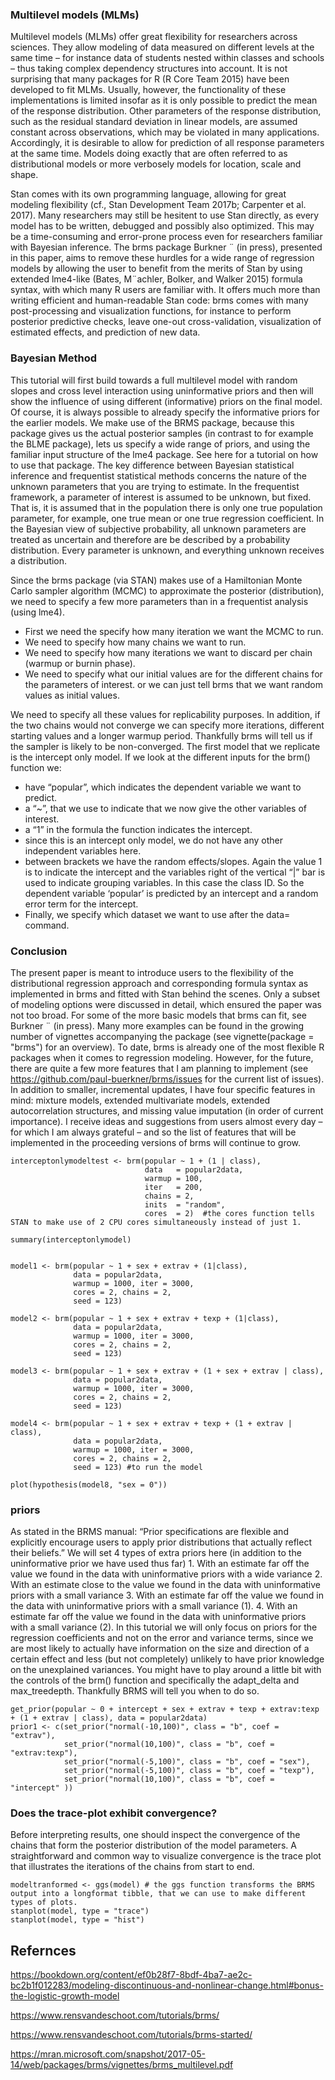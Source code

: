 ### Multilevel models (MLMs)

Multilevel models (MLMs) offer great flexibility for researchers across sciences. They allow modeling of data measured on different levels at the same time – for instance data of students nested within classes and schools – thus taking complex dependency structures into account.
It is not surprising that many packages for R (R Core Team 2015) have been developed to fit MLMs. Usually, however, the functionality of these implementations is limited insofar as it is only possible to predict the mean of the response distribution. Other parameters of the
response distribution, such as the residual standard deviation in linear models, are assumed constant across observations, which may be violated in many applications. Accordingly, it is desirable to allow for prediction of all response parameters at the same time. Models doing exactly that are often referred to as distributional models or more verbosely models for location, scale and shape.

Stan comes with its own programming language, allowing for great modeling flexibility (cf., Stan Development Team 2017b; Carpenter et al. 2017). Many researchers may still be hesitent to use Stan directly, as every model has to be written, debugged and possibly also optimized. This may be a time-consuming and error-prone process even for researchers familiar with Bayesian inference. The brms package Burkner ¨ (in press), presented in this paper, aims to remove these hurdles for a wide range of regression models by allowing the user to benefit from the merits of Stan by using extended lme4-like (Bates, M¨achler, Bolker, and Walker 2015) formula syntax, with which many R users are familiar with. It offers much more than writing efficient and human-readable Stan code: brms comes with many post-processing and visualization functions, for instance to perform posterior predictive checks, leave one-out cross-validation, visualization of estimated effects, and prediction of new data.


### Bayesian Method
This tutorial will first build towards a full multilevel model with random slopes and cross level interaction using uninformative priors and then will show the influence of using different (informative) priors on the final model. Of course, it is always possible to already specify the informative priors for the earlier models. We make use of the BRMS package, because this package gives us the actual posterior samples (in contrast to for example the BLME package), lets us specify a wide range of priors, and using the familiar input structure of the lme4 package. See here for a tutorial on how to use that package.
The key difference between Bayesian statistical inference and frequentist statistical methods concerns the nature of the unknown parameters that you are trying to estimate. In the frequentist framework, a parameter of interest is assumed to be unknown, but fixed. That is, it is assumed that in the population there is only one true population parameter, for example, one true mean or one true regression coefficient. In the Bayesian view of subjective probability, all unknown parameters are treated as uncertain and therefore are be described by a probability distribution. Every parameter is unknown, and everything unknown receives a distribution.

Since the brms package (via STAN) makes use of a Hamiltonian Monte Carlo sampler algorithm (MCMC) to approximate the posterior (distribution), we need to specify a few more parameters than in a frequentist analysis (using lme4).

+ First we need the specify how many iteration we want the MCMC to run.
+ We need to specify how many chains we want to run.
+ We need to specify how many iterations we want to discard per chain (warmup or burnin phase).
+ We need to specify what our initial values are for the different chains for the parameters of interest. or we can just tell brms that we want random values as initial values.

We need to specify all these values for replicability purposes. In addition, if the two chains would not converge we can specify more iterations, different starting values and a longer warmup period. Thankfully brms will tell us if the sampler is likely to be non-converged.
The first model that we replicate is the intercept only model. If we look at the different inputs for the brm() function we:

+  have “popular”, which indicates the dependent variable we want to predict.
+ a “~”, that we use to indicate that we now give the other variables of interest.
+  a “1” in the formula the function indicates the intercept.
+ since this is an intercept only model, we do not have any other independent variables here.
+ between brackets we have the random effects/slopes. Again the value 1 is to indicate the intercept and the variables right of the vertical “|” bar is used to indicate grouping variables. In this case the class ID. So the dependent variable ‘popular’ is predicted by an intercept and a random error term for the intercept.
+ Finally, we specify which dataset we want to use after the data= command.


### Conclusion
The present paper is meant to introduce users to the flexibility of the distributional regression approach and corresponding formula syntax as implemented in brms and fitted with Stan behind the scenes. Only a subset of modeling options were discussed in detail, which ensured the paper was not too broad. For some of the more basic models that brms can fit, see Burkner ¨ (in press). Many more examples can be found in the growing number of vignettes accompanying the package (see vignette(package = "brms") for an overview). To date, brms is already one of the most flexible R packages when it comes to regression modeling. However, for the future, there are quite a few more features that I am planning to implement (see https://github.com/paul-buerkner/brms/issues for the current list of issues). In addition to smaller, incremental updates, I have four specific features in mind: mixture models, extended multivariate models, extended autocorrelation structures, and missing value imputation (in order of current importance). I receive ideas and suggestions from users almost every day – for which I am always grateful – and so the list of features that will be implemented in the proceeding versions of brms will continue to grow.



```
interceptonlymodeltest <- brm(popular ~ 1 + (1 | class), 
                              data   = popular2data, 
                              warmup = 100, 
                              iter   = 200, 
                              chains = 2, 
                              inits  = "random",
                              cores  = 2)  #the cores function tells STAN to make use of 2 CPU cores simultaneously instead of just 1.
                              
summary(interceptonlymodel)    


model1 <- brm(popular ~ 1 + sex + extrav + (1|class),  
              data = popular2data, 
              warmup = 1000, iter = 3000, 
              cores = 2, chains = 2, 
              seed = 123)
              
model2 <- brm(popular ~ 1 + sex + extrav + texp + (1|class),  
              data = popular2data, 
              warmup = 1000, iter = 3000, 
              cores = 2, chains = 2, 
              seed = 123)      
              
model3 <- brm(popular ~ 1 + sex + extrav + (1 + sex + extrav | class),  
              data = popular2data, 
              warmup = 1000, iter = 3000, 
              cores = 2, chains = 2, 
              seed = 123)
              
model4 <- brm(popular ~ 1 + sex + extrav + texp + (1 + extrav | class),  
              data = popular2data, 
              warmup = 1000, iter = 3000, 
              cores = 2, chains = 2, 
              seed = 123) #to run the model              
              
plot(hypothesis(model8, "sex = 0"))

```
### priors

As stated in the BRMS manual: “Prior specifications are flexible and explicitly encourage users to apply prior distributions that actually reflect their beliefs.”
We will set 4 types of extra priors here (in addition to the uninformative prior we have used thus far) 1. With an estimate far off the value we found in the data with uninformative priors with a wide variance 2. With an estimate close to the value we found in the data with uninformative priors with a small variance 3. With an estimate far off the value we found in the data with uninformative priors with a small variance (1). 4. With an estimate far off the value we found in the data with uninformative priors with a small variance (2).
In this tutorial we will only focus on priors for the regression coefficients and not on the error and variance terms, since we are most likely to actually have information on the size and direction of a certain effect and less (but not completely) unlikely to have prior knowledge on the unexplained variances. You might have to play around a little bit with the controls of the brm() function and specifically the adapt_delta and max_treedepth. Thankfully BRMS will tell you when to do so.


```
get_prior(popular ~ 0 + intercept + sex + extrav + texp + extrav:texp + (1 + extrav | class), data = popular2data)
prior1 <- c(set_prior("normal(-10,100)", class = "b", coef = "extrav"),
            set_prior("normal(10,100)", class = "b", coef = "extrav:texp"),
            set_prior("normal(-5,100)", class = "b", coef = "sex"),
            set_prior("normal(-5,100)", class = "b", coef = "texp"),
            set_prior("normal(10,100)", class = "b", coef = "intercept" ))
```


### Does the trace-plot exhibit convergence?
Before interpreting results, one should inspect the convergence of the chains that form the posterior distribution of the model parameters. A straightforward and common way to visualize convergence is the trace plot that illustrates the iterations of the chains from start to end.

```
modeltranformed <- ggs(model) # the ggs function transforms the BRMS output into a longformat tibble, that we can use to make different types of plots.
stanplot(model, type = "trace")
stanplot(model, type = "hist")

```

## Refernces
https://bookdown.org/content/ef0b28f7-8bdf-4ba7-ae2c-bc2b1f012283/modeling-discontinuous-and-nonlinear-change.html#bonus-the-logistic-growth-model

https://www.rensvandeschoot.com/tutorials/brms/

https://www.rensvandeschoot.com/tutorials/brms-started/

https://mran.microsoft.com/snapshot/2017-05-14/web/packages/brms/vignettes/brms_multilevel.pdf

